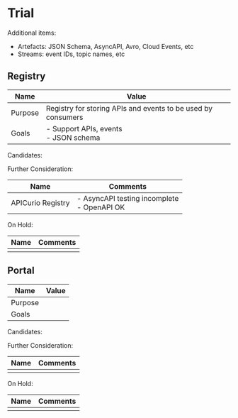 # Trial

Additional items:

- Artefacts: JSON Schema, AsyncAPI, Avro, Cloud Events, etc
- Streams: event IDs, topic names, etc

## Registry

| Name | Value |
| --- | --- |
| Purpose | Registry for storing APIs and events to be used by consumers |
| Goals | - Support APIs, events<br/>- JSON schema |

Candidates:

Further Consideration:

| Name | Comments |
| --- | --- |
| APICurio Registry | - AsyncAPI testing incomplete <br/>- OpenAPI OK |

On Hold:

| Name | Comments |
| --- | --- |
|  | |

## Portal

| Name | Value |
| --- | --- |
| Purpose | |
| Goals | |

Candidates:

Further Consideration:

| Name | Comments |
| --- | --- |
|  | |

On Hold:

| Name | Comments |
| --- | --- |
|  | |
